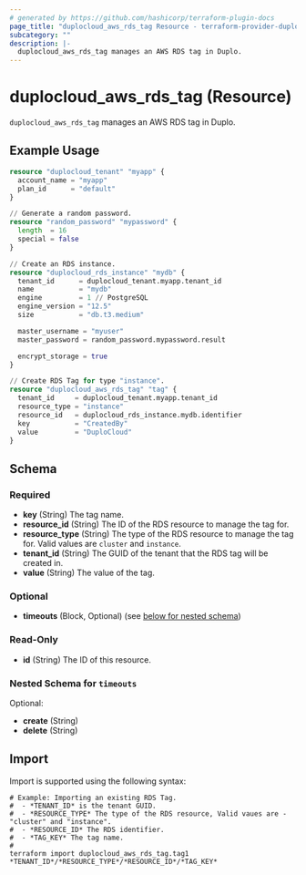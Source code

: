 ```yaml
---
# generated by https://github.com/hashicorp/terraform-plugin-docs
page_title: "duplocloud_aws_rds_tag Resource - terraform-provider-duplocloud"
subcategory: ""
description: |-
  duplocloud_aws_rds_tag manages an AWS RDS tag in Duplo.
---
```


# duplocloud_aws_rds_tag (Resource)

`duplocloud_aws_rds_tag` manages an AWS RDS tag in Duplo.

## Example Usage

```terraform
resource "duplocloud_tenant" "myapp" {
  account_name = "myapp"
  plan_id      = "default"
}

// Generate a random password.
resource "random_password" "mypassword" {
  length  = 16
  special = false
}

// Create an RDS instance.
resource "duplocloud_rds_instance" "mydb" {
  tenant_id      = duplocloud_tenant.myapp.tenant_id
  name           = "mydb"
  engine         = 1 // PostgreSQL
  engine_version = "12.5"
  size           = "db.t3.medium"

  master_username = "myuser"
  master_password = random_password.mypassword.result

  encrypt_storage = true
}

// Create RDS Tag for type "instance".
resource "duplocloud_aws_rds_tag" "tag" {
  tenant_id     = duplocloud_tenant.myapp.tenant_id
  resource_type = "instance"
  resource_id   = duplocloud_rds_instance.mydb.identifier
  key           = "CreatedBy"
  value         = "DuploCloud"
}
```

<!-- schema generated by tfplugindocs -->
## Schema

### Required

- **key** (String) The tag name.
- **resource_id** (String) The ID of the RDS resource to manage the tag for.
- **resource_type** (String) The type of the RDS resource to manage the tag for. Valid values are `cluster` and `instance`.
- **tenant_id** (String) The GUID of the tenant that the RDS tag will be created in.
- **value** (String) The value of the tag.

### Optional

- **timeouts** (Block, Optional) (see [below for nested schema](#nestedblock--timeouts))

### Read-Only

- **id** (String) The ID of this resource.

<a id="nestedblock--timeouts"></a>
### Nested Schema for `timeouts`

Optional:

- **create** (String)
- **delete** (String)

## Import

Import is supported using the following syntax:

```shell
# Example: Importing an existing RDS Tag.
#  - *TENANT_ID* is the tenant GUID.
#  - *RESOURCE_TYPE* The type of the RDS resource, Valid vaues are - "cluster" and "instance".
#  - *RESOURCE_ID* The RDS identifier.
#  - *TAG_KEY* The tag name.
#
terraform import duplocloud_aws_rds_tag.tag1 *TENANT_ID*/*RESOURCE_TYPE*/*RESOURCE_ID*/*TAG_KEY*
```
